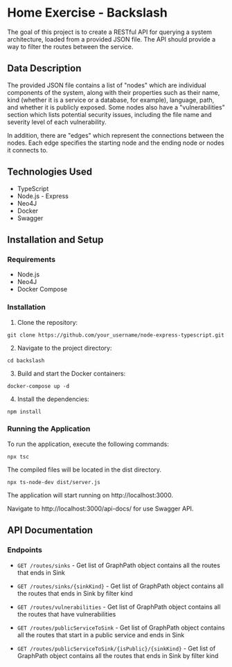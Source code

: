 
# Home Exercise - Backslash

The goal of this project is to create a RESTful API for querying a system architecture, loaded from a provided JSON file. The API should provide a way to filter the routes between the service.


## Data Description

The provided JSON file contains a list of "nodes" which are individual components of the system, along with their properties such as their name, kind (whether it is a service or a database, for example), language, path, and whether it is publicly exposed. Some nodes also have a "vulnerabilities" section which lists potential security issues, including the file name and severity level of each vulnerability.

In addition, there are "edges" which represent the connections between the nodes. Each edge specifies the starting node and the ending node or nodes it connects to.
## Technologies Used

* TypeScript 
* Node.js - Express
* Neo4J
* Docker
* Swagger
## Installation and Setup

### Requirements
* Node.js
* Neo4J
* Docker Compose

### Installation

1. Clone the repository: 
```
git clone https://github.com/your_username/node-express-typescript.git
```
2. Navigate to the project directory: 
```
cd backslash
```
3. Build and start the Docker containers: 
```
docker-compose up -d
```
4. Install the dependencies: 
```
npm install
```


### Running the Application

To run the application, execute the following commands:

```
npx tsc
```
The compiled files will be located in the dist directory.
```
npx ts-node-dev dist/server.js
```


The application will start running on http://localhost:3000.

Navigate to http://localhost:3000/api-docs/ for use Swagger API.


## API Documentation

### Endpoints

- `GET /routes/sinks` - Get list of GraphPath object contains all the routes that ends in Sink

- `GET /routes/sinks/{sinkKind}` - Get list of GraphPath object contains all the routes that ends in Sink by filter kind

- `GET /routes/vulnerabilities` - Get list of GraphPath object contains all the routes that have vulnerabilities

- `GET /routes/publicServiceToSink` - Get list of GraphPath object contains all the routes  that start in a public service and ends in Sink

- `GET /routes/publicServiceToSink/{isPublic}/{sinkKind}` - Get list of GraphPath object contains all the routes that ends in Sink by filter kind





